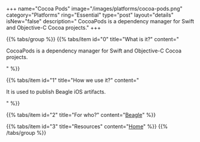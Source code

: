 +++
name="Cocoa Pods"
image="/images/platforms/cocoa-pods.png"
category="Platforms"
ring="Essential"
type="post"
layout="details"
isNew="false"
description=" CocoaPods is a dependency manager for Swift and Objective-C Cocoa projects."
+++

{{% tabs/group %}}
  {{% tabs/item id="0" title="What is it?" content="<p> CocoaPods is a dependency manager for Swift and Objective-C Cocoa projects.</p>" %}}

  {{% tabs/item id="1" title="How we use it?" content="<p>It is used to publish Beagle iOS artifacts.</p>" %}}

  {{% tabs/item id="2" title="For who?" content="<a href='https://usebeagle.io/' target='_blank'>Beagle</a>" %}}

  {{% tabs/item id="3" title="Resources" content="<a href='https://cocoapods.org/' target='_blank'>Home</a>" %}}
{{% /tabs/group %}}
